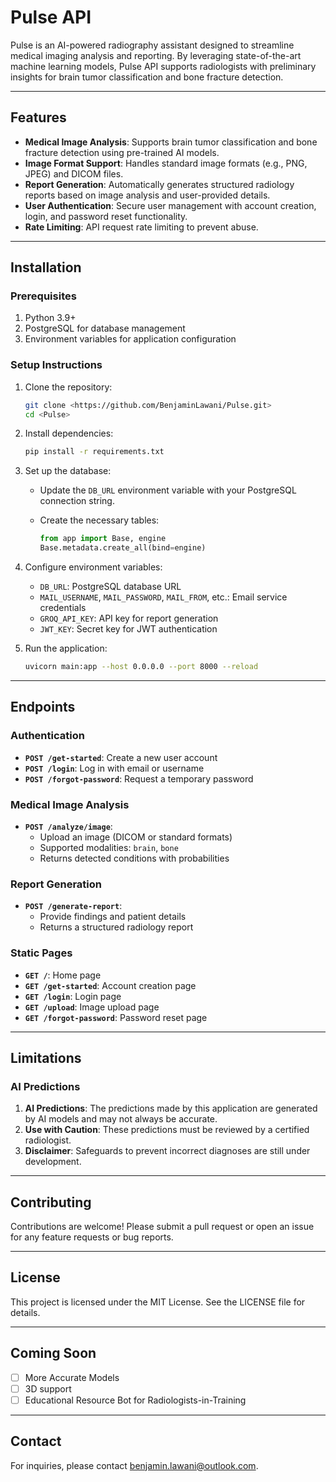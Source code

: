 # Pulse API

Pulse is an AI-powered radiography assistant designed to streamline medical imaging analysis and reporting. By leveraging state-of-the-art machine learning models, Pulse API supports radiologists with preliminary insights for brain tumor classification and bone fracture detection.

---

## Features

- **Medical Image Analysis**: Supports brain tumor classification and bone fracture detection using pre-trained AI models.
- **Image Format Support**: Handles standard image formats (e.g., PNG, JPEG) and DICOM files.
- **Report Generation**: Automatically generates structured radiology reports based on image analysis and user-provided details.
- **User Authentication**: Secure user management with account creation, login, and password reset functionality.
- **Rate Limiting**: API request rate limiting to prevent abuse.

---

## Installation

### Prerequisites

1. Python 3.9+
2. PostgreSQL for database management
3. Environment variables for application configuration

### Setup Instructions

1. Clone the repository:

    ```bash
    git clone <https://github.com/BenjaminLawani/Pulse.git>
    cd <Pulse>
    ```

2. Install dependencies:

    ```bash
    pip install -r requirements.txt
    ```

3. Set up the database:
    - Update the `DB_URL` environment variable with your PostgreSQL connection string.
    - Create the necessary tables:

      ```python
      from app import Base, engine
      Base.metadata.create_all(bind=engine)
      ```

4. Configure environment variables:

    - `DB_URL`: PostgreSQL database URL
    - `MAIL_USERNAME`, `MAIL_PASSWORD`, `MAIL_FROM`, etc.: Email service credentials
    - `GROQ_API_KEY`: API key for report generation
    - `JWT_KEY`: Secret key for JWT authentication

5. Run the application:

    ```bash
    uvicorn main:app --host 0.0.0.0 --port 8000 --reload
    ```

---

## Endpoints

### **Authentication**

- **`POST /get-started`**: Create a new user account
- **`POST /login`**: Log in with email or username
- **`POST /forgot-password`**: Request a temporary password

### **Medical Image Analysis**

- **`POST /analyze/image`**:
  - Upload an image (DICOM or standard formats)
  - Supported modalities: `brain`, `bone`
  - Returns detected conditions with probabilities

### **Report Generation**

- **`POST /generate-report`**:
  - Provide findings and patient details
  - Returns a structured radiology report

### **Static Pages**

- **`GET /`**: Home page
- **`GET /get-started`**: Account creation page
- **`GET /login`**: Login page
- **`GET /upload`**: Image upload page
- **`GET /forgot-password`**: Password reset page

---

## Limitations

### **AI Predictions**

1. **AI Predictions**: The predictions made by this application are generated by AI models and may not always be accurate.
2. **Use with Caution**: These predictions must be reviewed by a certified radiologist.
3. **Disclaimer**: Safeguards to prevent incorrect diagnoses are still under development.

---

## Contributing

Contributions are welcome! Please submit a pull request or open an issue for any feature requests or bug reports.

---

## License

This project is licensed under the MIT License. See the LICENSE file for details.

---

## Coming Soon
- [ ] More Accurate Models
- [ ] 3D support
- [ ] Educational Resource Bot for Radiologists-in-Training

---

## Contact

For inquiries, please contact [benjamin.lawani@outlook.com](mailto:benjamin.lawani@outlook.com).

